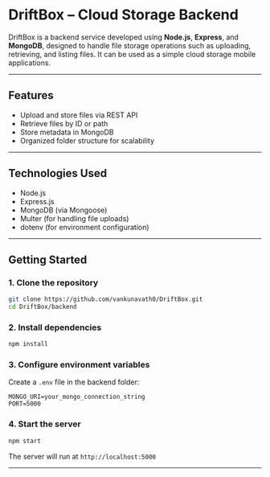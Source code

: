 
# DriftBox – Cloud Storage Backend

DriftBox is a backend service developed using **Node.js**, **Express**, and **MongoDB**, designed to handle file storage operations such as uploading, retrieving, and listing files. It can be used as a simple cloud storage mobile applications.

---

## Features

* Upload and store files via REST API
* Retrieve files by ID or path
* Store metadata in MongoDB
* Organized folder structure for scalability

---

## Technologies Used

* Node.js
* Express.js
* MongoDB (via Mongoose)
* Multer (for handling file uploads)
* dotenv (for environment configuration)

---

## Getting Started

### 1. Clone the repository

```bash
git clone https://github.com/vankunavath0/DriftBox.git
cd DriftBox/backend
```

### 2. Install dependencies

```bash
npm install
```

### 3. Configure environment variables

Create a `.env` file in the backend folder:

```
MONGO_URI=your_mongo_connection_string
PORT=5000
```

### 4. Start the server

```bash
npm start
```

The server will run at `http://localhost:5000`

---


